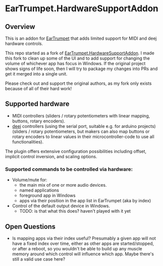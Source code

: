 # EarTrumpet.HardwareSupportAddon

## Overview

This is an addon for [EarTrumpet](https://github.com/File-New-Project/EarTrumpet) that adds limited support for MIDI and deej hardware controls.

This repo started as a fork of [EarTrumpet.HardwareSupportAddon](https://github.com/applapp/EarTrumpet.HardwareSupportAddon). I made this fork to clean up some of the UI and to add support for changing the volume of whichever app has focus in Windows. If the original project shows signs of life soon, then I will try to package my changes into PRs and get it merged into a single unit.

Please check out and support the original authors, as my fork only exists because of all of their hard work!

## Supported hardware

- MIDI controllers (sliders / rotary potentiometers with linear mapping, buttons, rotary encoders).
- [deej](https://github.com/omriharel/deej) controllers (using the serial port, suitable e.g. for arduino projects) (sliders / rotary potentiometers, but makers can also map buttons or rotary encoders to linear values in their microcontroller-code to use all functionalities).

The plugin offers extensive configuration possibilities including offset, implicit control inversion, and scaling options.

### Supported commands to be controlled via hardware:

- Volume/mute for:
  - the main mix of one or more audio devices.
  - named applications
  - foreground app in Windows
  - apps via their position in the app list in EarTrumpet (aka by index)
- Control of the default output device in Windows.
  - TODO: is that what this does? haven't played with it yet

## Open Questions

- Is mapping apps via their index useful? Presumably a given app will not have a fixed index over time, either as other apps are started/stopped, or after a reboot, so you wouldn't be able to build up any muscle memory around which control will influence which app. Maybe there's still a valid use case here?
